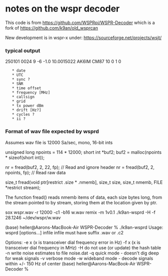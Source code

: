 # notes on the wspr decoder


This code is from
  https://github.com/WSPRpi/WSPR-Decoder
which is a fork of
  https://github.com/k9an/old_wsprcan

New development is in wspr-x under:
  https://sourceforge.net/projects/wsjt/

### typical output
  250101 0024   9  -6 -1.0 10.0015022  AK6IM CM87 10           0     1    0

       * date
       * UTC
       * sync ?
       * SNR
       * time offset
       * frequency [MHz]
       * callsign
       * grid
       * tx power dBm
       * drift [Hz?]
       * cycles ?
       * ii ?



### Format of wav file expected by wsprd

Assumes wav file is 12000 Sa/sec, mono, 16-bit ints

  unsigned long npoints = 114 * 12000;
  short int *buf2;
  buf2 = malloc(npoints * sizeof(short int));

  nr = fread(buf2, 2, 22, fp);      // Read and ignore header
  nr = fread(buf2, 2, npoints, fp); // Read raw data

  size_t fread(void ptr[restrict .size * .nmemb],
                    size_t size, size_t nmemb,
                    FILE *restrict stream);

  The function fread() reads nmemb items of data, each size bytes
       long, from the stream pointed to by stream, storing them at the
       location given by ptr.

sox wspr.wav -r 12000 -c1 -b16 w.wav remix -m 1v0.1
./k9an-wsprd -H -f 28.1246 ~/dev/wspr/w.wav

(base) heller@Aarons-MacBook-Air WSPR-Decoder % ./k9an-wsprd
Usage: wsprd [options...] infile
       infile must have suffix .wav or .c2

Options:
       -e x (x is transceiver dial frequency error in Hz)
       -f x (x is transceiver dial frequency in MHz)
       -H do not use (or update) the hash table
       -n write noise estimates to file noise.dat
       -q quick mode - doesn't dig deep for weak signals
       -v verbose mode
       -w wideband mode - decode signals within +/- 150 Hz of center
(base) heller@Aarons-MacBook-Air WSPR-Decoder %